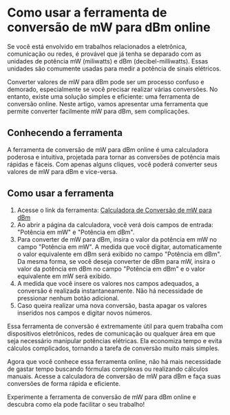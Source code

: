Como usar a ferramenta de conversão de mW para dBm online
=========================================================

Se você está envolvido em trabalhos relacionados a eletrônica, comunicação ou redes, é provável que já tenha se deparado com as unidades de potência mW (miliwatts) e dBm (decibel-milliwatts). Essas unidades são comumente usadas para medir a potência de sinais elétricos.

Converter valores de mW para dBm pode ser um processo confuso e demorado, especialmente se você precisar realizar várias conversões. No entanto, existe uma solução simples e eficiente: uma ferramenta de conversão online. Neste artigo, vamos apresentar uma ferramenta que permite converter facilmente mW para dBm, sem complicações.

Conhecendo a ferramenta
-----------------------

A ferramenta de conversão de mW para dBm online é uma calculadora poderosa e intuitiva, projetada para tornar as conversões de potência mais rápidas e fáceis. Com apenas alguns cliques, você poderá converter seus valores de mW para dBm e vice-versa.

Como usar a ferramenta
----------------------

1. Acesse o link da ferramenta: [Calculadora de Conversão de mW para dBm](https://www.onlinecalculatorsfree.com/pt/convert/milliwatts-to-decibel-milliwatts.html)
2. Ao abrir a página da calculadora, você verá dois campos de entrada: "Potência em mW" e "Potência em dBm".
3. Para converter de mW para dBm, insira o valor da potência em mW no campo "Potência em mW". A medida que você digitar, automaticamente o valor equivalente em dBm será exibido no campo "Potência em dBm". Da mesma forma, se você deseja converter de dBm para mW, insira o valor da potência em dBm no campo "Potência em dBm" e o valor equivalente em mW será exibido.
4. A medida que você insere os valores nos campos adequados, a conversão é realizada instantaneamente. Não há necessidade de pressionar nenhum botão adicional.
5. Caso queira realizar uma nova conversão, basta apagar os valores inseridos nos campos e digitar novos números.

Essa ferramenta de conversão é extremamente útil para quem trabalha com dispositivos eletrônicos, redes de comunicação ou qualquer área em que seja necessário manipular potências elétricas. Ela economiza tempo e evita cálculos complicados, tornando a tarefa de conversão muito mais simples.

Agora que você conhece essa ferramenta online, não há mais necessidade de gastar tempo buscando fórmulas complexas ou realizando cálculos manuais. Acesse a calculadora de conversão de mW para dBm e faça suas conversões de forma rápida e eficiente.

Experimente a ferramenta de conversão de mW para dBm online e descubra como ela pode facilitar o seu trabalho!